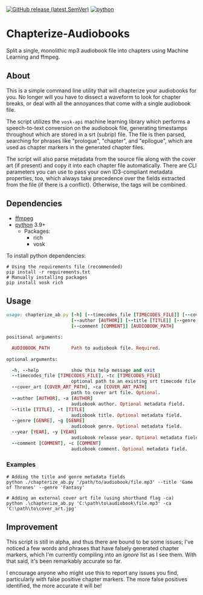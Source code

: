 <a href="https://github.com/patrickenfuego/Chapterize-Audiobooks"><img alt="GitHub release (latest SemVer)" src="https://img.shields.io/github/v/release/patrickenfuego/Chapterize-Audiobooks"><a/>
<a href="https://github.com/patrickenfuego/Chapterize-Audiobooks"><img alt="python" src="https://img.shields.io/badge/python-v3.9%2B-blue"><a/>

# Chapterize-Audiobooks

Split a single, monolithic mp3 audiobook file into chapters using Machine Learning and ffmpeg.

## About

This is a simple command line utility that will chapterize your audiobooks for you. No longer will you have to
dissect a waveform to look for chapter breaks, or deal with all the annoyances that come with a single audiobook
file.

The script utilizes the `vosk-api` machine learning library which performs a speech-to-text conversion on the
audiobook file, generating timestamps throughout which are stored in a srt (subrip) file. The file is then parsed,
searching for phrases like "prologue", "chapter", and "epilogue", which are used as chapter markers in the generated
chapter files.

The script will also parse metadata from the source file along with the cover art (if present) and copy it into each
chapter file automatically. There are CLI parameters you can use to pass your own ID3-compliant metadata properties, too,
which always take precedence over the fields extracted from the file (if there is a conflict). Otherwise, the tags will
be combined.

## Dependencies

- [ffmpeg](https://ffmpeg.org/)
- [python](https://www.python.org/downloads/) 3.9+
  - Packages:
    - rich
    - vosk

To install python dependencies:

```shell
# Using the requirements file (recommended)
pip install -r requirements.txt
# Manually installing packages
pip install vosk rich
```

## Usage

```ruby
usage: chapterize_ab.py [-h] [--timecodes_file [TIMECODES_FILE]] [--cover_art [COVER_ART_PATH]]
                        [--author [AUTHOR]] [--title [TITLE]] [--genre [GENRE]] [--year [YEAR]]
                        [--comment [COMMENT]] [AUDIOBOOK_PATH]

positional arguments:

  AUDIOBOOK_PATH        Path to audiobook file. Required.
  
optional arguments:

  -h, --help            show this help message and exit
  --timecodes_file [TIMECODES_FILE], -tc [TIMECODES_FILE]
                        optional path to an existing srt timecode file in a different directory.
  --cover_art [COVER_ART_PATH], -ca [COVER_ART_PATH]
                        path to cover art file. Optional.
  --author [AUTHOR], -a [AUTHOR]
                        audiobook author. Optional metadata field.
  --title [TITLE], -t [TITLE]
                        audiobook title. Optional metadata field.
  --genre [GENRE], -g [GENRE]
                        audiobook genre. Optional metadata field.
  --year [YEAR], -y [YEAR]
                        audiobook release year. Optional metadata field.
  --comment [COMMENT], -c [COMMENT]
                        audiobook comment. Optional metadata field.

```

### Examples

```shell
# Adding the title and genre metadata fields 
python ./chapterize_ab.py '/path/to/audiobook/file.mp3' --title 'Game of Thrones' --genre 'Fantasy'
```

```shell
# Adding an external cover art file (using shorthand flag -ca)
python .\chapterize_ab.py 'C:\path\to\audiobook\file.mp3' -ca 'C:\path\to\cover_art.jpg'
```

## Improvement

This script is still in alpha, and thus there are bound to be some issues; I've noticed a few words
and phrases that have falsely generated chapter markers, which I'm currently compiling into an *ignore* list as I see
them. With that said, it's been remarkably accurate so far.

I encourage anyone who might use this to report any issues you find, particularly with false positive chapter markers.
The more false positives identified, the more accurate it will be!